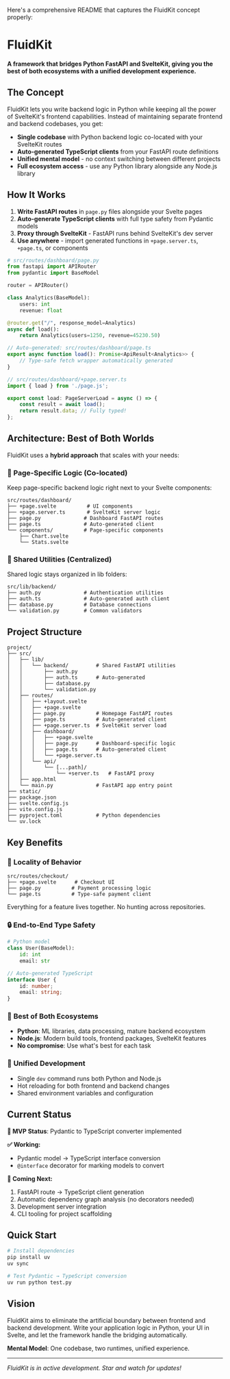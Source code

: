 Here's a comprehensive README that captures the FluidKit concept properly:

# FluidKit

**A framework that bridges Python FastAPI and SvelteKit, giving you the best of both ecosystems with a unified development experience.**

## The Concept

FluidKit lets you write backend logic in Python while keeping all the power of SvelteKit's frontend capabilities. Instead of maintaining separate frontend and backend codebases, you get:

- **Single codebase** with Python backend logic co-located with your SvelteKit routes
- **Auto-generated TypeScript clients** from your FastAPI route definitions
- **Unified mental model** - no context switching between different projects
- **Full ecosystem access** - use any Python library alongside any Node.js library

## How It Works

1. **Write FastAPI routes** in `page.py` files alongside your Svelte pages
2. **Auto-generate TypeScript clients** with full type safety from Pydantic models
3. **Proxy through SvelteKit** - FastAPI runs behind SvelteKit's dev server
4. **Use anywhere** - import generated functions in `+page.server.ts`, `+page.ts`, or components

```python
# src/routes/dashboard/page.py
from fastapi import APIRouter
from pydantic import BaseModel

router = APIRouter()

class Analytics(BaseModel):
    users: int
    revenue: float

@router.get("/", response_model=Analytics)
async def load():
    return Analytics(users=1250, revenue=45230.50)
```

```typescript
// Auto-generated: src/routes/dashboard/page.ts
export async function load(): Promise<ApiResult<Analytics>> {
    // Type-safe fetch wrapper automatically generated
}
```

```typescript
// src/routes/dashboard/+page.server.ts
import { load } from './page.js';

export const load: PageServerLoad = async () => {
    const result = await load();
    return result.data; // Fully typed!
};
```

## Architecture: Best of Both Worlds

FluidKit uses a **hybrid approach** that scales with your needs:

### 📁 Page-Specific Logic (Co-located)
Keep page-specific backend logic right next to your Svelte components:

```
src/routes/dashboard/
├── +page.svelte          # UI components
├── +page.server.ts       # SvelteKit server logic
├── page.py              # Dashboard FastAPI routes
├── page.ts              # Auto-generated client
└── components/          # Page-specific components
    ├── Chart.svelte
    └── Stats.svelte
```

### 🔄 Shared Utilities (Centralized)
Shared logic stays organized in lib folders:

```
src/lib/backend/
├── auth.py              # Authentication utilities
├── auth.ts              # Auto-generated auth client
├── database.py          # Database connections
└── validation.py        # Common validators
```

## Project Structure

```
project/
├── src/
│   ├── lib/
│   │   └── backend/         # Shared FastAPI utilities
│   │       ├── auth.py
│   │       ├── auth.ts      # Auto-generated
│   │       ├── database.py
│   │       └── validation.py
│   ├── routes/
│   │   ├── +layout.svelte
│   │   ├── +page.svelte
│   │   ├── page.py          # Homepage FastAPI routes
│   │   ├── page.ts          # Auto-generated client
│   │   ├── +page.server.ts  # SvelteKit server load
│   │   ├── dashboard/
│   │   │   ├── +page.svelte
│   │   │   ├── page.py      # Dashboard-specific logic
│   │   │   ├── page.ts      # Auto-generated client
│   │   │   └── +page.server.ts
│   │   └── api/
│   │       └── [...path]/
│   │           └── +server.ts   # FastAPI proxy
│   ├── app.html
│   └── main.py              # FastAPI app entry point
├── static/
├── package.json
├── svelte.config.js
├── vite.config.js
├── pyproject.toml           # Python dependencies
└── uv.lock
```

## Key Benefits

### 🎯 **Locality of Behavior**
```
src/routes/checkout/
├── +page.svelte      # Checkout UI
├── page.py          # Payment processing logic
└── page.ts          # Type-safe payment client
```
Everything for a feature lives together. No hunting across repositories.

### 🔒 **End-to-End Type Safety**
```python
# Python model
class User(BaseModel):
    id: int
    email: str
```

```typescript
// Auto-generated TypeScript
interface User {
    id: number;
    email: string;
}
```

### 🚀 **Best of Both Ecosystems**
- **Python**: ML libraries, data processing, mature backend ecosystem
- **Node.js**: Modern build tools, frontend packages, SvelteKit features
- **No compromise**: Use what's best for each task

### 🔄 **Unified Development**
- Single `dev` command runs both Python and Node.js
- Hot reloading for both frontend and backend changes
- Shared environment variables and configuration

## Current Status

**🎯 MVP Status**: Pydantic to TypeScript converter implemented

**✅ Working:**
- Pydantic model → TypeScript interface conversion
- `@interface` decorator for marking models to convert

**🚧 Coming Next:**
1. FastAPI route → TypeScript client generation
2. Automatic dependency graph analysis (no decorators needed)
3. Development server integration
4. CLI tooling for project scaffolding

## Quick Start

```bash
# Install dependencies
pip install uv
uv sync

# Test Pydantic → TypeScript conversion
uv run python test.py
```

## Vision

FluidKit aims to eliminate the artificial boundary between frontend and backend development. Write your application logic in Python, your UI in Svelte, and let the framework handle the bridging automatically.

**Mental Model**: One codebase, two runtimes, unified experience.

---

*FluidKit is in active development. Star and watch for updates!*

